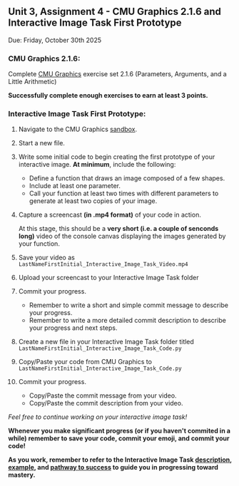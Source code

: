 ## Unit 3, Assignment 4 - CMU Graphics 2.1.6 and Interactive Image Task First Prototype
Due: Friday, October 30th 2025

### CMU Graphics 2.1.6:
Complete [CMU Graphics](https://academy.cs.cmu.edu/) exercise set 2.1.6 (Parameters, Arguments, and a Little Arithmetic)

**Successfully complete enough exercises to earn at least 3 points.**

### Interactive Image Task First Prototype:
1. Navigate to the CMU Graphics [sandbox](https://academy.cs.cmu.edu/ide).
2. Start a new file.
3. Write some initial code to begin creating the first prototype of your interactive image.  **At minimum**, include the following:
      * Define a function that draws an image composed of a few shapes.
      * Include at least one parameter.
      * Call your function at least two times with different parameters to generate at least two copies of your image. 
4. Capture a screencast **(in .mp4 format)** of your code in action.

    At this stage, this should be a **very short (i.e. a couple of senconds long)** video of the console canvas displaying the images generated by your function.

5. Save your video as `LastNameFirstInitial_Interactive_Image_Task_Video.mp4`
6. Upload your screencast to your Interactive Image Task folder
7. Commit your progress.
    * Remember to write a short and simple commit message to describe your progress.
    * Remember to write a more detailed commit description to describe your progress and next steps.
8. Create a new file in your Interactive Image Task folder titled `LastNameFirstInitial_Interactive_Image_Task_Code.py`
9. Copy/Paste your code from CMU Graphics to `LastNameFirstInitial_Interactive_Image_Task_Code.py`
10. Commit your progress.
    * Copy/Paste the commit message from your video.
    * Copy/Paste the commit description from your video.
  
*Feel free to continue working on your interactive image task!*

**Whenever you make significant progress (or if you haven't commited in a while) remember to save your code, commit your emoji, and commit your code!**

**As you work, remember to refer to the Interactive Image Task [description](https://github.com/MrJSwotinsky/AP_Computer_Science_Principles_2025_2026/blob/main/Unit_3_Functions_Mouse_Events_and_Conditionals/Tasks/Interactive_Image_Task/Description_Interactive_Image_Task.md), [example](https://github.com/MrJSwotinsky/AP_Computer_Science_Principles_2025_2026/tree/main/Unit_3_Functions_Mouse_Events_and_Conditionals/Tasks/Interactive_Image_Task/Sample), and [pathway to success](https://github.com/MrJSwotinsky/AP_Computer_Science_Principles_2025_2026/blob/main/Unit_3_Functions_Mouse_Events_and_Conditionals/Tasks/Interactive_Image_Task/Interactive%20Image%20Task%20-%20Pathway%20to%20Success.pdf) to guide you in progressing toward mastery.**
